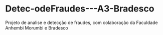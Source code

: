 # Detec-odeFraudes---A3-Bradesco
Projeto de analise e detecção de fraudes, com colaboração da Faculdade Anhembi Morumbi e Bradesco
